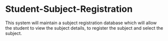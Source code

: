 # Student-Subject-Registration
This system will maintain a subject registration database which will allow the student to view the subject details, to register the subject and select the subject.
